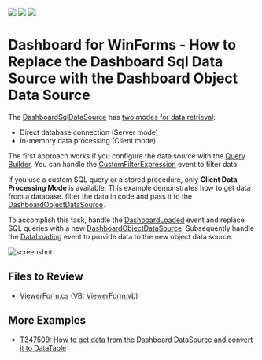<!-- default badges list -->
![](https://img.shields.io/endpoint?url=https://codecentral.devexpress.com/api/v1/VersionRange/128581309/18.2.3%2B)
[![](https://img.shields.io/badge/Open_in_DevExpress_Support_Center-FF7200?style=flat-square&logo=DevExpress&logoColor=white)](https://supportcenter.devexpress.com/ticket/details/T556647)
[![](https://img.shields.io/badge/📖_How_to_use_DevExpress_Examples-e9f6fc?style=flat-square)](https://docs.devexpress.com/GeneralInformation/403183)
<!-- default badges end -->
# Dashboard for WinForms - How to Replace the Dashboard Sql Data Source with the Dashboard Object Data Source

The [DashboardSqlDataSource](https://docs.devexpress.com/Dashboard/DevExpress.DashboardCommon.DashboardSqlDataSource) has [two modes for data retrieval](https://docs.devexpress.com/Dashboard/17083):

* Direct database connection (Server mode)
* In-memory data processing (Client mode)

The first approach works if you configure the data source with the [Query Builder](https://docs.devexpress.com/Dashboard/16152). You can handle the [CustomFilterExpression](https://docs.devexpress.com/Dashboard/DevExpress.DashboardWin.DashboardViewer.CustomFilterExpression) event to filter data.

If you use a custom SQL query or a stored procedure, only **Client Data Processing Mode** is available. This example demonstrates how to get data from a database. filter the data in code and pass it to the [DashboardObjectDataSource](https://docs.devexpress.com/Dashboard/DevExpress.DashboardCommon.DashboardObjectDataSource).

To accomplish this task, handle the [DashboardLoaded](https://docs.devexpress.com/Dashboard/DevExpress.DashboardWin.DashboardViewer.DashboardLoaded) event and replace SQL queries with a new [DashboardObjectDataSource](https://docs.devexpress.com/Dashboard/DevExpress.DashboardCommon.DashboardObjectDataSource). Subsequently handle the [DataLoading](https://docs.devexpress.com/Dashboard/DevExpress.DashboardWin.DashboardViewer.DataLoading) event to provide data to the new object data source. 

![screenshot](/images/screenshot.png)

## Files to Review

* [ViewerForm.cs](./CS/WinFormsDashboard/ViewerForm.cs) (VB: [ViewerForm.vb](./VB/WinFormsDashboard/ViewerForm.vb))

## More Examples
* [T347509: How to get data from the Dashboard DataSource and convert it to DataTable](https://www.devexpress.com/Support/Center/Question/Details/T347509) 


